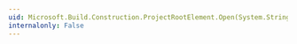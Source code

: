 ```yaml
---
uid: Microsoft.Build.Construction.ProjectRootElement.Open(System.String,Microsoft.Build.Evaluation.ProjectCollection)
internalonly: False
---
```

